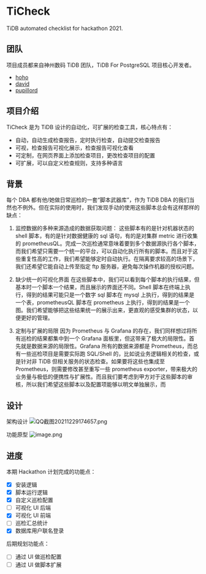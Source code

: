 # TiCheck

TiDB automated checklist for hackathon 2021.

## 团队

项目成员都来自神州数码 TiDB 团队，TiDB For PostgreSQL 项目核心开发者。

- [hoho](https://github.com/hey-hoho)
- [david](https://github.com/AmoebaProtozoa)
- [pupillord](https://github.com/pupillord)

## 项目介绍

TiCheck 是为 TiDB 设计的自动化，可扩展的检查工具，核心特点有：

- 自动，自动生成检查报告，定时执行检查，自动提交检查报告
- 可视，检查报告可视化展示，检查报告可视化查看
- 可定制，在网页界面上添加检查项目，更改检查项目的配置
- 可扩展，可以自定义检查规则，支持多种语言

## 背景

每个 DBA 都有他/她做日常巡检的一套“脚本武器库”，作为 TiDB DBA 的我们当然也不例外。但在实际的使用时，我们发现手动的使用这些脚本总会有这样那样的缺点：

1. 监控数据的多种来源造成的数据获取问题：
   这些脚本有的是针对机器状态的 shell 脚本，有的是针对数据健康的 sql 语句，有的是对集群 metric 进行收集的 prometheusQL。完成一次巡检通常意味着要到多个数据源执行各个脚本，而我们希望只需要一个统一的平台，可以自动化执行所有的脚本。而且对于这些重复性高的工作，我们希望能够定时自动执行。在隔离要求较高的场景下，我们还希望它能自动上传至指定 ftp 服务器，避免每次操作机器的授权问题。

2. 缺少统一的可视化界面
   在这些脚本中，我们可以看到每个脚本的执行结果，但基本时一个脚本一个结果，而且展示的界面还不同。Shell 脚本在终端上执行，得到的结果可能只是一个数字 sql 脚本在 mysql 上执行，得到的结果是一个表，prometheusQL 脚本在 prometheus 上执行，得到的结果是一个图。我们希望能够把这些结果统一的展示出来，更直观的感受集群的状态，以便更好的管理。

3. 定制与扩展的局限
   因为 Prometheus 与 Grafana 的存在，我们同样想过将所有巡检的结果都集中到一个 Grafana 面板里，但这带来了极大的局限性。首先就是数据来源的局限性。Grafana 所有的数据来源都是 Prometheus，而总有一些巡检项目是需要实际跑 SQL/Shell 的，比如说业务逻辑相关的检查，或是针对非 TiDB 但相关服务的状态检查。如果要将这些也集成至 Prometheus，则需要修改甚至重写一些 prometheus exporter，带来极大的业务量与极低的便携性与扩展性。而且我们要考虑到甲方对于这些脚本的审核，所以我们希望这些脚本以及配置项能够以明文单独展示，而

## 设计

架构设计
![QQ截图20211229174657.png](https://s2.loli.net/2021/12/29/uz6mrfDYxyAp921.png)

功能原型
![image.png](https://s2.loli.net/2021/12/30/BD6C8Yvy49RqWaG.png)

## 进度

本期 Hackathon 计划完成的功能点：

- [x] 安装逻辑
- [x] 脚本运行逻辑
- [x] 自定义巡检配置
- [ ] 可视化 UI 后端
- [x] 可视化 UI 前端
- [ ] 巡检汇总统计
- [x] 数据库用户联名登录

后期规划功能点：

- [ ] 通过 UI 做巡检配置
- [ ] 通过 UI 做脚本扩展
